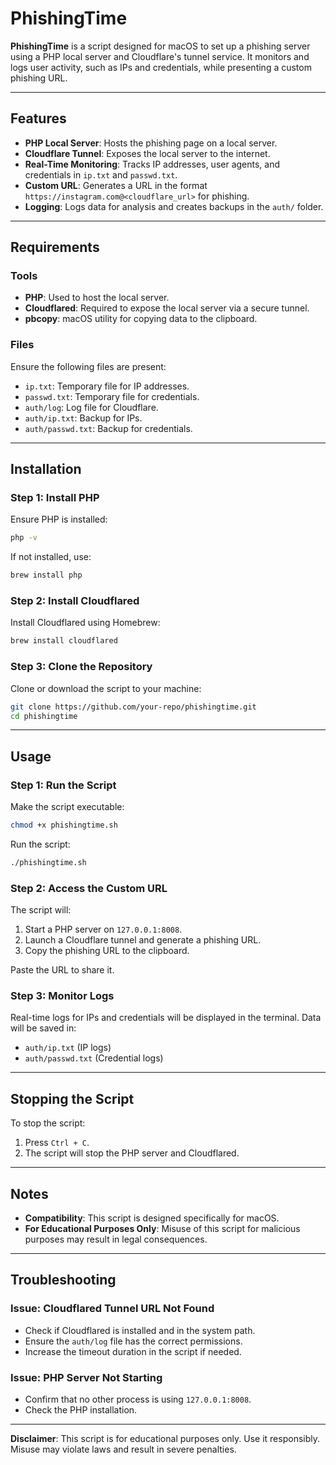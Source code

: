 # PhishingTime

**PhishingTime** is a script designed for macOS to set up a phishing server using a PHP local server and Cloudflare's tunnel service. It monitors and logs user activity, such as IPs and credentials, while presenting a custom phishing URL.

---

## Features

- **PHP Local Server**: Hosts the phishing page on a local server.
- **Cloudflare Tunnel**: Exposes the local server to the internet.
- **Real-Time Monitoring**: Tracks IP addresses, user agents, and credentials in `ip.txt` and `passwd.txt`.
- **Custom URL**: Generates a URL in the format `https://instagram.com@<cloudflare_url>` for phishing.
- **Logging**: Logs data for analysis and creates backups in the `auth/` folder.

---

## Requirements

### Tools
- **PHP**: Used to host the local server.
- **Cloudflared**: Required to expose the local server via a secure tunnel.
- **pbcopy**: macOS utility for copying data to the clipboard.

### Files
Ensure the following files are present:
- `ip.txt`: Temporary file for IP addresses.
- `passwd.txt`: Temporary file for credentials.
- `auth/log`: Log file for Cloudflare.
- `auth/ip.txt`: Backup for IPs.
- `auth/passwd.txt`: Backup for credentials.

---

## Installation

### Step 1: Install PHP
Ensure PHP is installed:
```bash
php -v
```
If not installed, use:
```bash
brew install php
```

### Step 2: Install Cloudflared
Install Cloudflared using Homebrew:
```bash
brew install cloudflared
```

### Step 3: Clone the Repository
Clone or download the script to your machine:
```bash
git clone https://github.com/your-repo/phishingtime.git
cd phishingtime
```

---

## Usage

### Step 1: Run the Script
Make the script executable:
```bash
chmod +x phishingtime.sh
```

Run the script:
```bash
./phishingtime.sh
```

### Step 2: Access the Custom URL
The script will:
1. Start a PHP server on `127.0.0.1:8008`.
2. Launch a Cloudflare tunnel and generate a phishing URL.
3. Copy the phishing URL to the clipboard.

Paste the URL to share it.

### Step 3: Monitor Logs
Real-time logs for IPs and credentials will be displayed in the terminal. Data will be saved in:
- `auth/ip.txt` (IP logs)
- `auth/passwd.txt` (Credential logs)

---

## Stopping the Script
To stop the script:
1. Press `Ctrl + C`.
2. The script will stop the PHP server and Cloudflared.

---

## Notes
- **Compatibility**: This script is designed specifically for macOS.
- **For Educational Purposes Only**: Misuse of this script for malicious purposes may result in legal consequences.

---

## Troubleshooting

### Issue: Cloudflared Tunnel URL Not Found
- Check if Cloudflared is installed and in the system path.
- Ensure the `auth/log` file has the correct permissions.
- Increase the timeout duration in the script if needed.

### Issue: PHP Server Not Starting
- Confirm that no other process is using `127.0.0.1:8008`.
- Check the PHP installation.

---

**Disclaimer**: This script is for educational purposes only. Use it responsibly. Misuse may violate laws and result in severe penalties.
